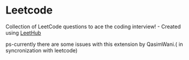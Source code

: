 # Leetcode
Collection of LeetCode questions to ace the coding interview! - Created using [LeetHub](https://github.com/QasimWani/LeetHub)

ps-currently there are some issues with this extension by QasimWani.( in syncronization with leetcode)
